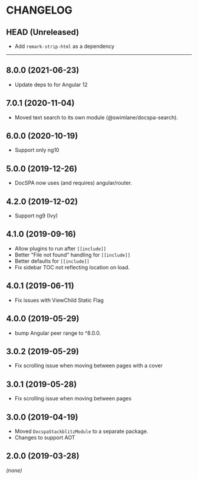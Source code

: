 CHANGELOG
=========

## HEAD (Unreleased)
* Add `remark-strip-html` as a dependency

--------------------

## 8.0.0 (2021-06-23)
* Update deps to for Angular 12

## 7.0.1 (2020-11-04)
* Moved text search to its own module (@swimlane/docspa-search).

## 6.0.0 (2020-10-19)
* Support only ng10

## 5.0.0 (2019-12-26)
* DocSPA now uses (and requires) angular/router.

## 4.2.0 (2019-12-02)
* Support ng9 (Ivy)

## 4.1.0 (2019-09-16)
* Allow plugins to run after `[[include]]`
* Better "File not found" handling for `[[include]]`
* Better defaults for `[[include]]`
* Fix sidebar TOC not reflecting location on load.

## 4.0.1 (2019-06-11)
* Fix issues with ViewChild Static Flag

## 4.0.0 (2019-05-29)
* bump Angular peer range to ^8.0.0.

## 3.0.2 (2019-05-29)
* Fix scrolling issue when moving between pages with a cover

## 3.0.1 (2019-05-28)
* Fix scrolling issue when moving between pages

## 3.0.0 (2019-04-19)
* Moved `DocspaStackblitzModule` to a separate package.
* Changes to support AOT

## 2.0.0 (2019-03-28)
_(none)_

